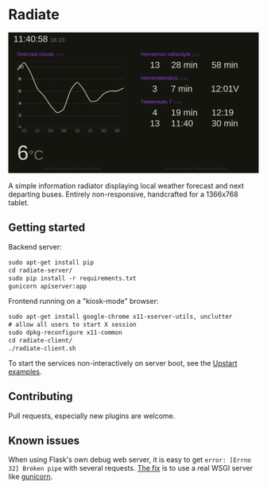 # Radiate

![radiate](screenshot.png)

A simple information radiator displaying local weather forecast and next departing buses. Entirely non-responsive, handcrafted for a 1366x768 tablet.

## Getting started

Backend server:

    sudo apt-get install pip
    cd radiate-server/
    sudo pip install -r requirements.txt
    gunicorn apiserver:app

Frontend running on a "kiosk-mode" browser:

    sudo apt-get install google-chrome x11-xserver-utils, unclutter
    # allow all users to start X session
    sudo dpkg-reconfigure x11-common
    cd radiate-client/
    ./radiate-client.sh

To start the services non-interactively on server boot, see the [Upstart examples](tools/upstart/).

## Contributing

Pull requests, especially new plugins are welcome.

## Known issues

When using Flask's own debug web server, it is easy to get `error: [Errno 32] Broken pipe` with several requests. [The fix](http://stackoverflow.com/questions/12591760/flask-broken-pipe-with-requests) is to use a real WSGI server like [gunicorn](http://gunicorn.org/).
